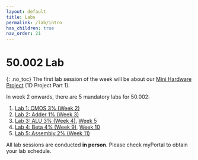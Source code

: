```yaml
---
layout: default
title: Labs
permalink: /lab/intro
has_children: true
nav_order: 21
---
```


# 50.002 Lab
{: .no_toc}
The first lab session of the week will be about our [Mini Hardware Project](https://natalieagus.github.io/50002/lab/mhp) (1D Project Part 1). 

In week 2 onwards, there are 5 mandatory labs for 50.002:
1. [Lab 1: CMOS 3% (Week 2)](https://natalieagus.github.io/50002/lab/lab1)
2. [Lab 2: Adder 1% (Week 3)](https://natalieagus.github.io/50002/lab/lab2)
3. [Lab 3: ALU 3% (Week 4)](https://natalieagus.github.io/50002/lab/lab3-part1), [Week 5](https://natalieagus.github.io/50002/lab/lab3-part2)
4. [Lab 4: Beta 4% (Week 9)](https://natalieagus.github.io/50002/lab/lab4-part1), [Week 10](https://natalieagus.github.io/50002/lab/lab4-part2)
5. [Lab 5: Assembly 2% (Week 11)](https://natalieagus.github.io/50002/lab/lab5)

All lab sessions are conducted **in person**. Please check myPortal to obtain your lab schedule. 